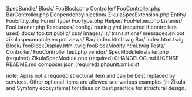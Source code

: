 SpecBundle/
    Block/
        FooBlock.php
    Controller/
        FooController.php
        BarController.php
    DenpendencyInjection/
        ZikulaSpecExtension.php
    Entity/
        FooEntity.php
    Form/
        Type/
            FooType.php
    Helper/
        FooHelper.php
    Listener/
        FooListener.php
    Resources/
        config/
            routing.yml (required if controllers used)
        docs/
            foo.txt
        public/
            css/
            images/
            js/
        translations/
            messages.en.pot
            zikulaspecmodule.en.pot
        views/
            Bar/
                index.html.twig
            Bar/
                index.html.twig
            Block/
                fooBlockDisplay.html.twig
                fooBlockModify.html.twig
    Tests/
        Controller/
           FooControllerTest.php
    vendor/
    SpecModuleInstaller.php (required)
    ZikulaSpecModule.php (required)
    CHANGELOG.md
    LICENSE
    README.md
    composer.json (required)
    phpunit.xml.dist
    
note: Api is not a required structural item and can be best replaced by services. Other optional items are allowed
see various examples (in Zikula and Symfony ecosystems) for ideas on best practice for structural design.